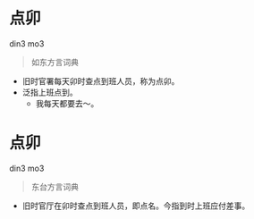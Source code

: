 # 点卯
din3 mo3
> 如东方言词典
- 旧时官署每天卯时查点到班人员，称为点卯。
- 泛指上班点到。
  - 我每天都要去～。

# 点卯
din3 mo3
> 东台方言词典
- 旧时官厅在卯时查点到班人员，即点名。今指到时上班应付差事。
